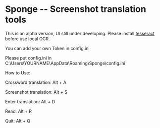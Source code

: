 # Sponge -- Screenshot translation tools

This is an alpha version, UI still under developing.
Please install [tesseract](https://digi.bib.uni-mannheim.de/tesseract/tesseract-ocr-w64-setup-v5.0.0-alpha.20210811.exe) before use local OCR.

You can add your own Token in config.ini

Please put config.ini in C:\Users\YOURNAME\AppData\Roaming\Sponge\config.ini


How to Use:

Crossword translation: Alt + A

Screenshot translation: Alt + S

Enter translation: Alt + D

Read: Alt + R

Quit: Alt + Q
